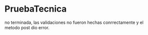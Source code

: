 # PruebaTecnica
no terminada, las validaciones no fueron hechas conrrectamente y el metodo post dio error.
